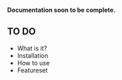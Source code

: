 **Documentation soon to be complete.**

## TO DO
- What is it?
- Installation
- How to use
- Featureset